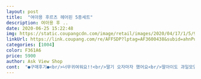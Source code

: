 ```yaml
---
layout: post 
title:  "여아용 후르츠 헤어핀 5종세트" 
description: 여아용 후 ..
date: 2020-06-25 15:22:48 
img: https://static.coupangcdn.com/image/retail/images/2020/04/17/1/5/93efa749-938b-48fd-9ee9-5c3094646bf0.jpg 
linkUrl: https://link.coupang.com/re/AFFSDP?lptag=AF3600438&subid=ahnPublicAsk&pageKey=1494798493&itemId=2567112029&vendorItemId=70559540036&traceid=V0-113-e27e337bfc94e4d0 
categories: [1004] 
color: F361A6 
price: 5900 
author: Ask View Shop 
cont:  "●구매후기●<br/>너무귀여워요!!<br/>딸기 오자마자 했어요<br/>딸아이도 과일모양 이라 좋아하네요^^<br/>만족합니다^^<br/>머리에 잘하고있을것같아요!<br/>사진이랑 똑같아요<br/>아이가 좋아하는 과일들이라<br/>좋아요튼튼하고 예쁘네요^^<br/>핀 한개는 방금 딸아이가 등원하면서 꼽고 갔어요<br/>너무귀여워요!!<br/>딸기 오자마자 했어요<br/>딸아이도 과일모양 이라 좋아하네요^^<br/>만족합니다^^<br/>머리에 잘하고있을것같아요!<br/>사진이랑 똑같아요<br/>아이가 좋아하는 과일들이라<br/>좋아요튼튼하고 예쁘네요^^<br/>핀 한개는 방금 딸아이가 등원하면서 꼽고 갔어요<br/>" 
---
```

